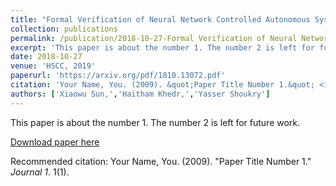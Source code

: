 ```yaml
---
title: "Formal Verification of Neural Network Controlled Autonomous Systems"
collection: publications
permalink: /publication/2018-10-27-Formal Verification of Neural Network Controlled Autonomous Systems
excerpt: 'This paper is about the number 1. The number 2 is left for future work.'
date: 2018-10-27
venue: 'HSCC, 2019'
paperurl: 'https://arxiv.org/pdf/1810.13072.pdf'
citation: 'Your Name, You. (2009). &quot;Paper Title Number 1.&quot; <i>Journal 1</i>. 1(1).'
authors: ['Xiaowu Sun,','Haitham Khedr,','Yasser Shoukry']
---
```

This paper is about the number 1. The number 2 is left for future work.

[Download paper here](http://academicpages.github.io/files/paper1.pdf)

Recommended citation: Your Name, You. (2009). "Paper Title Number 1." <i>Journal 1</i>. 1(1).
